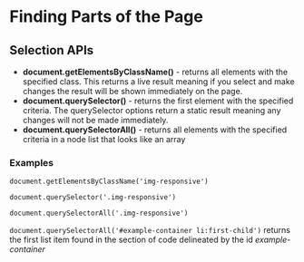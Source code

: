 # Finding Parts of the Page

## Selection APIs

* **document.getElementsByClassName()** - returns all elements with the specified class. This returns a live result meaning if you select and make changes the result will be shown immediately on the page.
* **document.querySelector()** - returns the first element with the specified criteria. The querySelector options return a static result meaning any changes will not be made immediately.
* **document.querySelectorAll()** - returns all elements with the specified criteria in a node list that looks like an array

### Examples

`document.getElementsByClassName('img-responsive')`

`document.querySelector('.img-responsive')`

`document.querySelectorAll('.img-responsive')`

`document.querySelectorAll('#example-container li:first-child')` returns the first list item found in the section of code delineated by the id _example-container_

